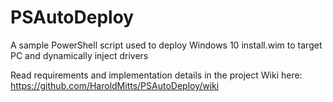 # PSAutoDeploy
A sample PowerShell script used to deploy Windows 10 install.wim to target PC and dynamically inject drivers

Read requirements and implementation details in the project Wiki here: https://github.com/HaroldMitts/PSAutoDeploy/wiki
